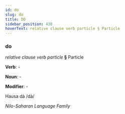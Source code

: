 ```yaml
---
id: do
slug: do
title: DO
sidebar_position: 430
hoverText: relative clause verb particle § Particle
---
```


### do

*relative clause verb particle* **§** Particle

**Verb**: -

**Noun**: -

**Modifier**: -

Hausa dà /dà/

*Nilo-Saharan Language Family*